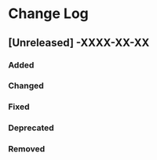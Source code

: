 # Change Log

## [Unreleased] -XXXX-XX-XX

### Added

### Changed

### Fixed

### Deprecated

### Removed
